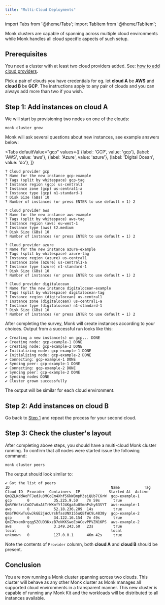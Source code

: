 ```yaml
---
title: "Multi-Cloud Deployments"
---
```


import Tabs from '@theme/Tabs';
import TabItem from '@theme/TabItem';

Monk clusters are capable of spanning across multiple cloud environments while Monk handles all cloud specific aspects of such setup.

## Prerequisites

You need a cluster with at least two cloud providers added.
See: [how to add cloud providers](cloud-provider).

Pick a pair of clouds you have credentials for eg. let **cloud A** be **AWS** and **cloud B** be **GCP**. The instructions apply to any pair of clouds and you can always add more than two if you wish.

## Step 1: Add instances on cloud A

We will start by provisioning two nodes on one of the clouds:

    monk cluster grow

Monk will ask several questions about new instances, see example answers below:

<Tabs
  defaultValue="gcp"
  values={[
    {label: 'GCP', value: 'gcp'},
    {label: 'AWS', value: 'aws'},
    {label: 'Azure', value: 'azure'},
    {label: 'Digital Ocean', value: 'do'},
  ]}
>

<TabItem value="gcp">

    ? Cloud provider gcp
    ? Name for the new instance gcp-example
    ? Tags (split by whitespace) gcp-tag
    ? Instance region (gcp) us-central1
    ? Instance zone (gcp) us-central1-a
    ? Instance type (gcp) n1-standard-1
    ? Disk Size (GBs) 10
    ? Number of instances (or press ENTER to use default = 1) 2

</TabItem>

<TabItem value="aws">

    ? Cloud provider aws
    ? Name for the new instance aws-example
    ? Tags (split by whitespace) aws-tag
    ? Instance region (aws) eu-west-1
    ? Instance type (aws) t2.medium
    ? Disk Size (GBs) 10
    ? Number of instances (or press ENTER to use default = 1) 2

</TabItem>

<TabItem value="azure">

    ? Cloud provider azure
    ? Name for the new instance azure-example
    ? Tags (split by whitespace) azure-tag
    ? Instance region (azure) us-central1
    ? Instance zone (azure) us-central1-a
    ? Instance type (azure) n1-standard-1
    ? Disk Size (GBs) 10
    ? Number of instances (or press ENTER to use default = 1) 2

</TabItem>

<TabItem value="do">

    ? Cloud provider digitalocean
    ? Name for the new instance digitalocean-example
    ? Tags (split by whitespace) digitalocean-tag
    ? Instance region (digitalocean) us-central1
    ? Instance zone (digitalocean) us-central1-a
    ? Instance type (digitalocean) n1-standard-1
    ? Disk Size (GBs) 10
    ? Number of instances (or press ENTER to use default = 1) 2

</TabItem>

</Tabs>

After completing the survey, Monk will create instances according to your choices. Output from a successful run looks like this:

    ✔ Creating a new instance(s) on gcp... DONE
    ✔ Creating node: gcp-example-1 DONE
    ✔ Creating node: gcp-example-2 DONE
    ✔ Initializing node: gcp-example-1 DONE
    ✔ Initializing node: gcp-example-2 DONE
    ✔ Connecting: gcp-example-1 DONE
    ✔ Syncing peer: gcp-example-1 DONE
    ✔ Connecting: gcp-example-2 DONE
    ✔ Syncing peer: gcp-example-2 DONE
    ✔ Syncing nodes DONE
    ✔ Cluster grown successfully

The output will be similar for each cloud environment.

## Step 2: Add instances on cloud B

Go back to [Step 1](#step-1-add-peers-on-cloud-a) and repeat the process for your second cloud.

## Step 3: Check the cluster's layout

After completing above steps, you should have a multi-cloud Monk cluster running. To confirm that all nodes were started issue the following command:

    monk cluster peers

The output should look similar to:

    ✔ Got the list of peers
    ID                                              Name           Tag  Cloud ID  Provider  Containers  IP             Started At  Active
    QmQZLKddAoPFJedJu3MCoEm4Xhf56kWBmpM3siQUb7C6rW  gcp-example-1                 gcp       0           35.225.9.50    7m 59s      true
    QmRY6n5riCmD7u6xAtTrWXmfYfJ4Kga8u8SmnPshy63SYT  aws-example-1                 aws       0           52.18.236.209  14s         true
    QmSfRGKwTuGwJkGE2jWcUrshfasUNX155uQBfWC9L4838y  gcp-example-2                 gcp       0           34.122.16.154  7m 49s      true
    QmZ7nxemDrgqg5ZCUD3KxzB7oNKKSwoEoACevPPVZN16PS  aws-example-2                 aws       0           3.249.243.60   23s         true
    local                                           local                         unknown   0           127.0.0.1      46m 42s     true

Note the contents of `Provider` column, both **cloud A** and **cloud B** should be present.

## Conclusion

You are now running a Monk cluster spanning across two clouds. This cluster will behave as any other Monk cluster as Monk manages all supported cloud environments in a transparent manner. This new cluster is capable of running any Monk Kit and the workloads will be distributed to all instances available.
